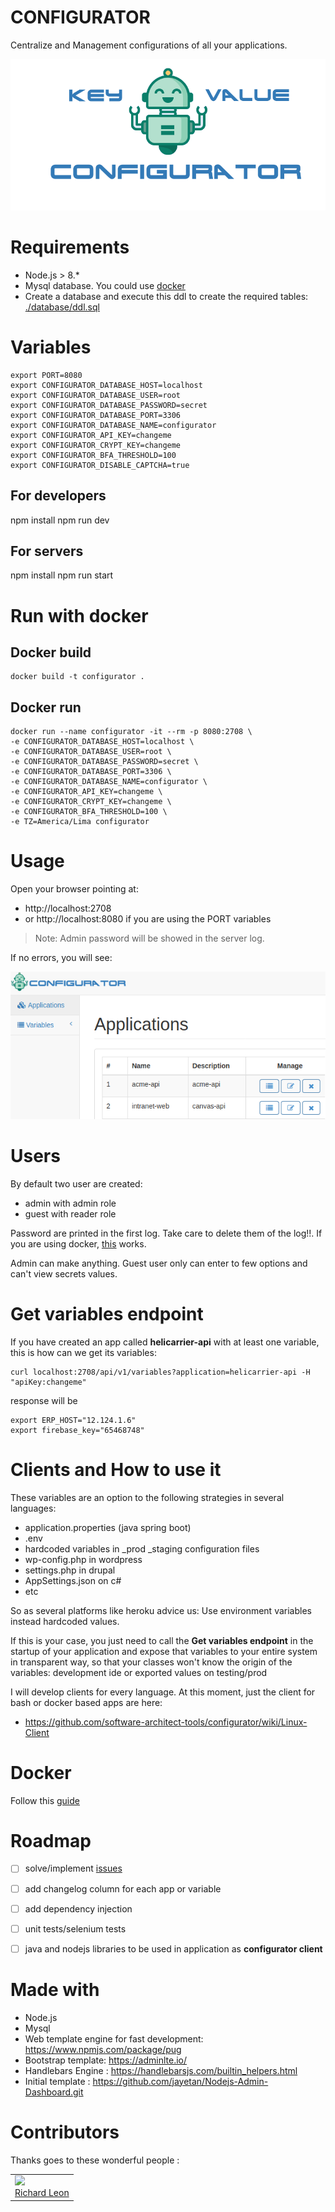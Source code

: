 # CONFIGURATOR

Centralize and Management configurations of all your applications.

![logo](./logo/logo.png)

# Requirements

- Node.js > 8.*
- Mysql database. You could use [docker](https://gist.github.com/jrichardsz/73142c5c7eb7136d80b165e75d3a1e22)
- Create a database and execute this ddl to create the required tables: [./database/ddl.sql](./database/ddl.sql)


# Variables

```
export PORT=8080
export CONFIGURATOR_DATABASE_HOST=localhost
export CONFIGURATOR_DATABASE_USER=root
export CONFIGURATOR_DATABASE_PASSWORD=secret
export CONFIGURATOR_DATABASE_PORT=3306
export CONFIGURATOR_DATABASE_NAME=configurator
export CONFIGURATOR_API_KEY=changeme
export CONFIGURATOR_CRYPT_KEY=changeme
export CONFIGURATOR_BFA_THRESHOLD=100
export CONFIGURATOR_DISABLE_CAPTCHA=true
```

## For developers

npm install
npm run dev

## For servers

npm install
npm run start

# Run with docker

## Docker build

```
docker build -t configurator .
```

## Docker run

```
docker run --name configurator -it --rm -p 8080:2708 \
-e CONFIGURATOR_DATABASE_HOST=localhost \
-e CONFIGURATOR_DATABASE_USER=root \
-e CONFIGURATOR_DATABASE_PASSWORD=secret \
-e CONFIGURATOR_DATABASE_PORT=3306 \
-e CONFIGURATOR_DATABASE_NAME=configurator \
-e CONFIGURATOR_API_KEY=changeme \
-e CONFIGURATOR_CRYPT_KEY=changeme \
-e CONFIGURATOR_BFA_THRESHOLD=100 \
-e TZ=America/Lima configurator
```


# Usage

Open your browser pointing at:

- http://localhost:2708
- or http://localhost:8080 if you are using the PORT variables

> Note: Admin password will be showed in the server log.

If no errors, you will see:

![home](./logo/home.png)

# Users

By default two user are created:

- admin with admin role
- guest with reader role

Password are printed in the first log. Take care to delete them of the log!!. If you are using docker, [this](https://stackoverflow.com/a/42510314/3957754) works.

Admin can make anything. Guest user only can enter to few options and can't view secrets values.


# Get variables endpoint

If you have created an app called **helicarrier-api** with at least one variable, this is how can we get its variables:

```
curl localhost:2708/api/v1/variables?application=helicarrier-api -H "apiKey:changeme"
```

response will be

```
export ERP_HOST="12.124.1.6"
export firebase_key="65468748"
```

# Clients and How to use it

These variables are an option to the following strategies in several languages:

- application.properties (java spring boot)
- .env
- hardcoded variables in \_prod \_staging configuration files
- wp-config.php in wordpress
- settings.php in drupal
- AppSettings.json on c#
- etc

So as several platforms like heroku advice us: Use environment variables instead hardcoded values.

If this is your case, you just need to call the **Get variables endpoint** in the startup of your application and expose that variables to your entire system in transparent way, so that your classes won't know the origin of the variables: development ide or exported values on testing/prod

I will develop clients for every language. At this moment, just the client for bash or docker based apps are here:

- https://github.com/software-architect-tools/configurator/wiki/Linux-Client

# Docker

Follow this [guide](https://github.com/software-architect-tools/configurator/wiki/Launch-with-Docker)

# Roadmap

- [ ] solve/implement [issues](https://github.com/software-architect-tools/configurator/issues)
- [ ] add changelog column for each app or variable
- [ ] add dependency injection
- [ ] unit tests/selenium tests
- [ ] java and nodejs libraries to be used in application as **configurator client**


# Made with

- Node.js
- Mysql
- Web template engine for fast development: https://www.npmjs.com/package/pug
- Bootstrap template: https://adminlte.io/
- Handlebars Engine : https://handlebarsjs.com/builtin_helpers.html
- Initial template : https://github.com/jayetan/Nodejs-Admin-Dashboard.git


# Contributors

Thanks goes to these wonderful people :

<table>
  <tbody>
    <td>
      <img src="https://avatars0.githubusercontent.com/u/3322836?s=460&v=4" width="100px;"/>
      <br />
      <label><a href="http://jrichardsz.github.io/">Richard Leon</a></label>
      <br />
    </td>    
  </tbody>
</table>
